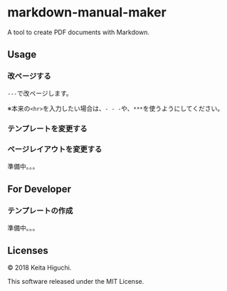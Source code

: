 # markdown-manual-maker

A tool to create PDF documents with Markdown.

## Usage

### 改ページする

`---`で改ページします。

※本来の`<hr>`を入力したい場合は、`- - -`や、`***`を使うようにしてください。

### テンプレートを変更する

### ページレイアウトを変更する

準備中。。。


## For Developer

### テンプレートの作成

準備中。。。


## Licenses

© 2018 Keita Higuchi.

This software released under the MIT License.




